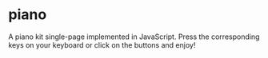 # piano
A piano kit single-page implemented in JavaScript. Press the corresponding keys on your keyboard or click on the buttons and enjoy!
